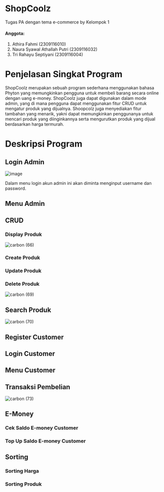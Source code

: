 # ShopCoolz
Tugas PA dengan tema e-commerce by Kelompok 1 
#### Anggota:
1. Athira Fahmi				(2309116010)
2. Naura Syawal Athallah Putri		(2309116032)
3. Tri Rahayu Septiyani		(2309116004)

# Penjelasan Singkat Program
ShopCoolz merupakan sebuah program sederhana menggunakan bahasa Phyton yang memungkinkan pengguna untuk membeli barang secara online dengan uang e-money. ShopCoolz juga dapat digunakan dalam mode admin, yang di mana pengguna dapat menggunakan fitur CRUD untuk mengatur produk yang dijualnya. Shoopcolz juga menyediakan fitur tambahan yang menarik, yakni dapat memungkinkan penggunanya untuk mencari produk yang diinginkannya serta mengurutkan produk yang dijual berdasarkan harga termurah.

# Deskripsi Program
## Login Admin
![image](https://github.com/PA-DASPRO-Kelompok-1-2023/Shoopcolz/assets/144746289/a42d1d76-fdb7-47fb-a53a-571081aa3420)

Dalam menu login akun admin ini akan diminta menginput username dan password.
## Menu Admin
## CRUD
### Display Produk
![carbon (66)](https://github.com/PA-DASPRO-Kelompok-1-2023/Shoopcolz/assets/144810430/7edcde3c-f4dd-470e-af70-84879114823f)

### Create Produk

### Update Produk
### Delete Produk
![carbon (69)](https://github.com/PA-DASPRO-Kelompok-1-2023/Shoopcolz/assets/144810430/1d18e821-de71-4a36-a5f1-7b7809ccdca5)
## Search Produk
![carbon (70)](https://github.com/PA-DASPRO-Kelompok-1-2023/Shoopcolz/assets/144810430/73effff5-885a-4528-b10a-f46c7b55f2d9)

## Register Customer
## Login Customer
## Menu Customer
## Transaksi Pembelian
![carbon (73)](https://github.com/PA-DASPRO-Kelompok-1-2023/Shoopcolz/assets/144810430/24dce4a8-a32a-4c74-a58d-200f6417d624)

## E-Money
### Cek Saldo E-money Customer
### Top Up Saldo E-money Customer
## Sorting 
### Sorting Harga
### Sorting Produk


